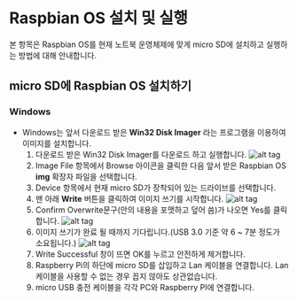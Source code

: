 # Raspbian OS 설치 및 실행
본 항목은 Raspbian OS를 현재 노트북 운영체제에 맞게 micro SD에 설치하고 실행하는 방법에 대해 안내합니다.

## micro SD에 Raspbian OS 설치하기
### Windows
* Windows는 앞서 다운로드 받은 **Win32 Disk Imager** 라는 프로그램을 이용하여 이미지를 설치합니다.
  1. 다운로드 받은 Win32 Disk Imager를 다운로드 하고 실행합니다.
  ![alt tag](https://github.com/janghe11/IoT_Hands-On-Lab/blob/master/pictures/003_Win32DiskImager_001.png)
  2. Image File 항목에서 Browse 아이콘을 클릭한 다음 앞서 받은 Raspbian OS **img** 확장자 파일을 선택합니다.
  3. Device 항목에서 현재 micro SD가 장착되어 있는 드라이브를 선택합니다.
  4. 맨 아래 **Write** 버튼을 클릭하여 이미지 쓰기를 시작합니다.
  ![alt tag](https://github.com/janghe11/IoT_Hands-On-Lab/blob/master/pictures/003_Win32DiskImager_002.png)
  5. Confirm Overwrite문구(안의 내용을 포맷하고 덮어 씀)가 나오면 Yes를 클릭합니다.
  ![alt tag](https://github.com/janghe11/IoT_Hands-On-Lab/blob/master/pictures/003_Win32DiskImager_003.png)
  6. 이미지 쓰기가 완료 될 때까지 기다립니다.(USB 3.0 기준 약 6 ~ 7분 정도가 소요됩니다.)
  ![alt tag](https://github.com/janghe11/IoT_Hands-On-Lab/blob/master/pictures/003_Win32DiskImager_004.png)
  7. Write Successful 창이 뜨면 OK를 누르고 안전하게 제거합니다.
  8. Raspberry Pi의 하단에 micro SD를 삽입하고 Lan 케이블을 연결합니다.
     Lan 케이블을 사용할 수 없는 경우 꼽지 않아도 상관없습니다.
  9. micro USB 충전 케이블을 각각 PC와 Raspberry PI에 연결합니다.
